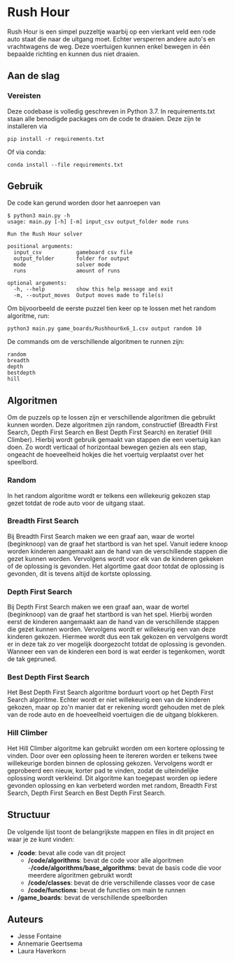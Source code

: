 # Rush Hour
Rush Hour is een simpel puzzeltje waarbij op een vierkant veld een rode auto staat die naar de uitgang moet. Echter versperren andere auto's en vrachtwagens de weg. Deze voertuigen kunnen enkel bewegen in één bepaalde richting en kunnen dus niet draaien. 

## Aan de slag
### Vereisten
Deze codebase is volledig geschreven in Python 3.7. In requirements.txt staan alle benodigde packages om de code te draaien. Deze zijn te installeren via 
```
pip install -r requirements.txt
```
Of via conda:
```
conda install --file requirements.txt
```

## Gebruik
De code kan gerund worden door het aanroepen van 
```
$ python3 main.py -h
usage: main.py [-h] [-m] input_csv output_folder mode runs

Run the Rush Hour solver

positional arguments:
  input_csv           gameboard csv file
  output_folder       folder for output
  mode                solver mode
  runs                amount of runs

optional arguments:
  -h, --help          show this help message and exit
  -m, --output_moves  Output moves made to file(s)
```
Om bijvoorbeeld de eerste puzzel tien keer op te lossen met het random algoritme, run:
```
python3 main.py game_boards/Rushhour6x6_1.csv output random 10
```

De commands om de verschillende algoritmen te runnen zijn:
```
random
breadth
depth
bestdepth
hill
```
## Algoritmen
Om de puzzels op te lossen zijn er verschillende algoritmen die gebruikt kunnen worden. Deze algoritmen zijn random, constructief (Breadth First Search, 
Depth First Search en Best Depth First Search) en iteratief (Hill Climber). Hierbij wordt gebruik gemaakt van stappen die een voertuig kan doen. Zo wordt verticaal of horizontaal bewegen gezien als een stap, ongeacht de hoeveelheid hokjes die het voertuig verplaatst over het speelbord.
### Random
In het random algoritme wordt er telkens een willekeurig gekozen stap gezet totdat de rode auto voor de uitgang staat.
### Breadth First Search
Bij Breadth First Search maken we een graaf aan, waar de wortel (beginknoop) van de graaf het startbord is van het spel. Vanuit iedere knoop worden kinderen aangemaakt aan de hand van de verschillende stappen die gezet kunnen worden. Vervolgens wordt voor elk van de kinderen gekeken of de oplossing is gevonden. Het algortime gaat door totdat de oplossing is gevonden, dit is tevens altijd de kortste oplossing.
### Depth First Search
Bij Depth First Search maken we een graaf aan, waar de wortel (beginknoop) van de graaf het startbord is van het spel. Hierbij worden eerst de kinderen aangemaakt aan de hand van de verschillende stappen die gezet kunnen worden. Vervolgens wordt er willekeurig een van deze kinderen gekozen. Hiermee wordt dus een tak gekozen en vervolgens wordt er in deze tak zo ver mogelijk doorgezocht totdat de oplossing is gevonden. Wanneer een van de kinderen een bord is wat eerder is tegenkomen, wordt de tak gepruned.
### Best Depth First Search
Het Best Depth First Search algoritme borduurt voort op het Depth First Search algoritme. Echter wordt er niet willekeurig een van de kinderen gekozen, maar op zo'n manier dat er rekening wordt gehouden met de plek van de rode auto en de hoeveelheid voertuigen die de uitgang blokkeren. 
### Hill Climber
Het Hill Climber algoritme kan gebruikt worden om een kortere oplossing te vinden. Door over een oplossing heen te itereren worden er telkens twee willekeurige borden binnen de oplossing gekozen. Vervolgens wordt er geprobeerd een nieuw, korter pad te vinden, zodat de uiteindelijke oplossing wordt verkleind. Dit algoritme kan toegepast worden op iedere gevonden oplossing en kan verbeterd worden met random, Breadth First Search, Depth First Search en Best Depth First Search. 

## Structuur
De volgende lijst toont de belangrijkste mappen en files in dit project en waar je ze kunt vinden:
- **/code**: bevat alle code van dit project
    - **/code/algorithms**: bevat de code voor alle algoritmen
      -**/code/algorithms/base_algorithms**: bevat de basis code die voor meerdere algoritmen gebruikt wordt
    - **/code/classes**: bevat de drie verschillende classes voor de case
    - **/code/functions**: bevat de functies om main te runnen
- **/game_boards**: bevat de verschillende speelborden

## Auteurs
- Jesse Fontaine
- Annemarie Geertsema
- Laura Haverkorn
